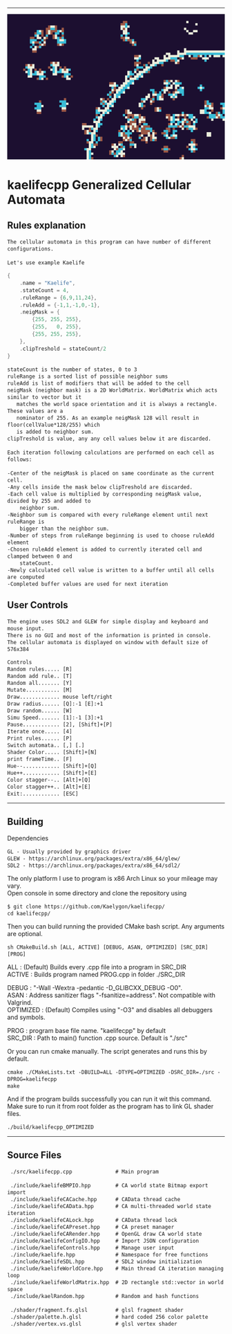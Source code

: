 ----------------------------------------------------------------------------------------------

![alt text](./icon.png)

# kaelifecpp Generalized Cellular Automata
 
## Rules explanation
```
The cellular automata in this program can have number of different 
configurations.

Let's use example Kaelife
```
```c++
{
    .name = "Kaelife",
    .stateCount = 4,
    .ruleRange = {6,9,11,24},
    .ruleAdd = {-1,1,-1,0,-1},
    .neigMask = {
        {255, 255, 255},
        {255,   0, 255},
        {255, 255, 255},
    },
    .clipTreshold = stateCount/2
}
```
```
stateCount is the number of states, 0 to 3
ruleRange is a sorted list of possible neighbor sums
ruleAdd is list of modifiers that will be added to the cell
neigMask (neighbor mask) is a 2D WorldMatrix. WorldMatrix which acts similar to vector but it 
   matches the world space orientation and it is always a rectangle. These values are a
   nominator of 255. As an example neigMask 128 will result in floor(cellValue*128/255) which
   is added to neighbor sum.
clipTreshold is value, any any cell values below it are discarded.

Each iteration following calculations are performed on each cell as follows:

-Center of the neigMask is placed on same coordinate as the current cell.
-Any cells inside the mask below clipTreshold are discarded.
-Each cell value is multiplied by corresponding neigMask value, divided by 255 and added to 
    neighbor sum.
-Neighbor sum is compared with every ruleRange element until next ruleRange is
    bigger than the neighbor sum. 
-Number of steps from ruleRange beginning is used to choose ruleAdd element
-Chosen ruleAdd element is added to currently iterated cell and clamped between 0 and 
    stateCount.
-Newly calculated cell value is written to a buffer until all cells are computed
-Completed buffer values are used for next iteration
```

## User Controls
```
The engine uses SDL2 and GLEW for simple display and keyboard and mouse input.
There is no GUI and most of the information is printed in console.
The cellular automata is displayed on window with default size of 576x384
```
```
Controls
Random rules..... [R]
Random add rule.. [T]
Random all....... [Y]
Mutate........... [M]
Draw............. mouse left/right
Draw radius...... [Q]:-1 [E]:+1
Draw random...... [W]
Simu Speed....... [1]:-1 [3]:+1
Pause............ [2], [Shift]+[P]
Iterate once..... [4]
Print rules...... [P]
Switch automata.. [,] [.]
Shader Color..... [Shift]+[N]
print frameTime.. [F]
Hue--............ [Shift]+[Q]
Hue++............ [Shift]+[E]
Color stagger--.. [Alt]+[Q]
Color stagger++.. [Alt]+[E]
Exit:............ [ESC]
```

----------------------------------------------------------------------------------------------

## Building
Dependencies 
```
GL - Usually provided by graphics driver
GLEW - https://archlinux.org/packages/extra/x86_64/glew/
SDL2 - https://archlinux.org/packages/extra/x86_64/sdl2/
```

The only platform I use to program is x86 Arch Linux so your mileage may vary. <br>
Open console in some directory and clone the repository using
```
$ git clone https://github.com/Kaelygon/kaelifecpp/
cd kaelifecpp/
```

Then you can build running the provided CMake bash script. Any arguments are optional. 
```
sh CMakeBuild.sh [ALL, ACTIVE] [DEBUG, ASAN, OPTIMIZED] [SRC_DIR] [PROG]
```
ALL : (Default) Builds every .cpp file into a program in SRC_DIR <br>
ACTIVE : Builds program named PROG.cpp in folder ./SRC_DIR 

DEBUG : "-Wall -Wextra -pedantic -D_GLIBCXX_DEBUG -O0". <br>
ASAN : Address sanitizer flags "-fsanitize=address". Not compatible with Valgrind. <br>
OPTIMIZED : (Default) Compiles using "-O3" and disables all debuggers and symbols.

PROG : program base file name. "kaelifecpp" by default <br>
SRC_DIR : Path to main() function .cpp source. Default is "./src"

Or you can run cmake manually. The script generates and runs this by default.
```
cmake ./CMakeLists.txt -DBUILD=ALL -DTYPE=OPTIMIZED -DSRC_DIR=./src -DPROG=kaelifecpp
make
```

And if the program builds successfully you can run it wit this command. <br>
Make sure to run it from root folder as the program has to link GL shader files.
```
./build/kaelifecpp_OPTIMIZED
```

----------------------------------------------------------------------------------------------

## Source Files
```
 ./src/kaelifecpp.cpp              # Main program
 
 ./include/kaelifeBMPIO.hpp        # CA world state Bitmap export import
 ./include/kaelifeCACache.hpp      # CAData thread cache
 ./include/kaelifeCAData.hpp       # CA multi-threaded world state iteration
 ./include/kaelifeCALock.hpp       # CAData thread lock
 ./include/kaelifeCAPreset.hpp     # CA preset manager
 ./include/kaelifeCARender.hpp     # OpenGL draw CA world state
 ./include/kaelifeConfigIO.hpp     # Import JSON configuration
 ./include/kaelifeControls.hpp     # Manage user input
 ./include/kaelife.hpp             # Namespace for free functions
 ./include/kaelifeSDL.hpp          # SDL2 window initialization
 ./include/kaelifeWorldCore.hpp    # Main thread CA iteration managing loop
 ./include/kaelifeWorldMatrix.hpp  # 2D rectangle std::vector in world space
 ./include/kaelRandom.hpp          # Random and hash functions

 ./shader/fragment.fs.glsl         # glsl fragment shader
 ./shader/palette.h.glsl           # hard coded 256 color palette
 ./shader/vertex.vs.glsl           # glsl vertex shader

```